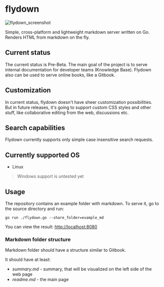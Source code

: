 # flydown
![flydown_screenshot](https://i.ibb.co/Fx4j29v/Screenshot-from-2019-12-20-15-38-03.png)

Simple, cross-platform and lightweight markdown server written on Go. Renders HTML from markdown on the fly. 

## Current status

The current status is Pre-Beta. The main goal of the project is to serve internal documentation for developer teams (Knowledge Base). 
Flydown also can be used to serve online books, like a Gitbook.

## Customization
In current status, flydown doesn't have sheer customization possibilities. 
But in future releases, it's going to support custom CSS styles and other stuff, like collaborative editing from the web, discussions etc.

## Search capabilities 
Flydown currently supports only simple case insensitive search requests. 

## Currently supported OS
* Linux

> Windows support is untested yet


## Usage 

The repository contains an example folder with markdown. To serve it, go to the source directory and run:
```
go run ./flydown.go --share_folder=example_md
```
You can view the result: [http://localhost:8080](http://localhost:8080)

### Markdown folder structure

Markdown folder should have a structure similar to Gitbook. 

It should have at least:
* *summary.md* - summary, that will be visualized on the left side of the web page
* *readme.md* - the main page

